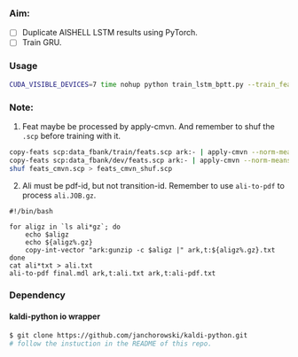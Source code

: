 ### Aim:
- [ ] Duplicate AISHELL LSTM results using PyTorch.
- [ ] Train GRU.

### Usage
```bash
CUDA_VISIBLE_DEVICES=7 time nohup python train_lstm_bptt.py --train_feats="scp:data/tr_feats_shuf.scp" --train_targets="ark,t:data/tr_ali.txt" --feat_dim=40 --target_dim=3019 --val_feats="scp:data/val_feats.scp" --val_targets="ark,t:data/val_ali.txt" --cuda --checkpoint --epochs=10 > train.log &
```

### Note:
1. Feat maybe be processed by apply-cmvn. And remember to shuf the `.scp` before training with it.
```bash
copy-feats scp:data_fbank/train/feats.scp ark:- | apply-cmvn --norm-means=true --norm-vars=true --utt2spk=ark:data_fbank/train/utt2spk scp:data_fbank/train/cmvn.scp ark:- "ark,scp:$PWD/data_fbank/train/feats_cmvn.ark,$PWD/data_fbank/train/feats_cmvn.scp"
copy-feats scp:data_fbank/dev/feats.scp ark:- | apply-cmvn --norm-means=true --norm-vars=true --utt2spk=ark:data_fbank/dev/utt2spk scp:data_fbank/dev/cmvn.scp ark:- "ark,scp:$PWD/data_fbank/dev/feats_cmvn.ark,$PWD/data_fbank/dev/feats_cmvn.scp"
shuf feats_cmvn.scp > feats_cmvn_shuf.scp
```
2. Ali must be pdf-id, but not transition-id. Remember to use `ali-to-pdf` to process `ali.JOB.gz`.
```shell
#!/bin/bash

for aligz in `ls ali*gz`; do
    echo $aligz
    echo ${aligz%.gz}
    copy-int-vector "ark:gunzip -c $aligz |" ark,t:${aligz%.gz}.txt
done
cat ali*txt > ali.txt
ali-to-pdf final.mdl ark,t:ali.txt ark,t:ali-pdf.txt
```

### Dependency
#### kaldi-python io wrapper
```bash
$ git clone https://github.com/janchorowski/kaldi-python.git
# follow the instuction in the README of this repo.
```

